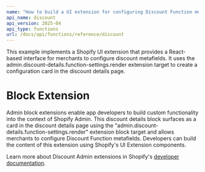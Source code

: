 ```yaml
---
name: "How to build a UI extension for configuring Discount Function metafields using React"
api_name: discount
api_version: 2025-04
api_type: functions
url: /docs/api/functions/reference/discount
---
```


This example implements a Shopify UI extension that provides a React-based interface for merchants to configure discount metafields. It uses the admin.discount-details.function-settings.render extension target to create a configuration card in the discount details page.

# Block Extension

Admin block extensions enable app developers to build custom functionality into the context of Shopify Admin. This discount details block surfaces as a card in the discount details page using the "admin.discount-details.function-settings.render" extension block target and allows merchants to configure Discount Function metafields. Developers can build the content of this extension using Shopify's UI Extension components.

Learn more about Discount Admin extensions in Shopify's [developer documentation](https://shopify.dev/docs/build/discounts).
